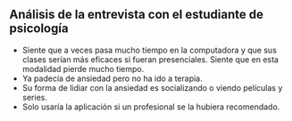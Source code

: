 ## Análisis de la entrevista con el estudiante de psicología

- Siente que a veces pasa mucho tiempo en la computadora y que sus clases serían más eficaces si fueran presenciales. Siente que en esta modalidad pierde mucho tiempo.
- Ya padecía de ansiedad pero no ha ido a terapia.
- Su forma de lidiar con la ansiedad es socializando o viendo películas y series.
- Solo usaría la aplicación si un profesional se la hubiera recomendado.
